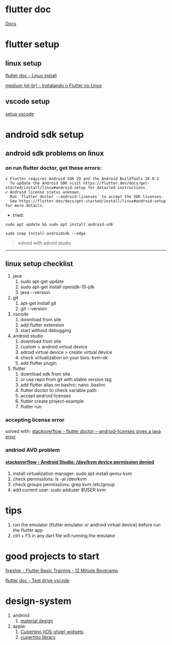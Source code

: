 
# flutter doc
[Docs](https://docs.flutter.dev/)

# flutter setup

## linux setup
[flutter doc - Linux install](https://docs.flutter.dev/get-started/install/linux)

[medium (pt-br) - Instalando o Flutter no Linux](https://medium.com/sysvale/instalando-o-flutter-no-linux-fa3a8db67180)

## vscode setup
[setup vscode](https://docs.flutter.dev/get-started/editor?tab=vscode)

# android sdk setup

## android sdk problems on linux

### on run flutter  doctor, get these errors:
```
✗ Flutter requires Android SDK 29 and the Android BuildTools 28.0.3
  To update the Android SDK visit https://flutter.dev/docs/get-started/install/linux#android-setup for detailed instructions.
✗ Android license status unknown.
  Run `flutter doctor --android-licenses` to accept the SDK licenses.
  See https://flutter.dev/docs/get-started/install/linux#android-setup for more details.
```
* tried:
```
sudo apt update && sudo apt install android-sdk

sudo snap install androidsdk --edge
```
> solved with adroid studio
---

## linux setup checklist
1. java
    1. sudo apt-get update
    1. sudo apt-get install openjdk-10-jdk
    1. java --version
1. git
    1. apt-get install git
    1. git --version
1. vscode
    1. download from site
    1. add flutter extension
    1. start without debugging
1. android studio
    1. download from site
    1. custom > android virtual device
    1. adroid virtual device > create virtual device
    1. check virtualization on your bios: kvm-ok
    1. add flutter plugin
1. flutter
    1. download sdk from site
    1. or use repo from git with stable version tag
    1. add flutter alias on bashrc: nano .bashrc
    1. flutter doctor to check variable path
    1. accept android licenses
    1. flutter create project-example
    1. flutter run

### accepting license error
solved with: [stackoverflow - flutter doctor --android-licenses gives a java error](https://stackoverflow.com/questions/61993738/flutter-doctor-android-licenses-gives-a-java-error)

### andriod AVD problem
#### [stackoverflow - Android Studio: /dev/kvm device permission denied](https://stackoverflow.com/questions/37300811/android-studio-dev-kvm-device-permission-denied)

1. install virtualization manager: sudo apt install qemu-kvm
1. check permissions: ls -al /dev/kvm
1. check groups permissions: grep kvm /etc/group
1. add current user: sudo adduser $USER kvm

# tips
1. run the emulator (flutter emulator or android virtual device) before run the flutter app
1. ctrl + F5 in any dart file will running the emulator

# good projects to start
[fireship - Flutter Basic Training - 12 Minute Bootcamp](https://youtu.be/1xipg02Wu8s)

[flutter doc - Test drive vscode](https://docs.flutter.dev/get-started/test-drive?tab=vscode)

# design-system
1. android: 
    1. [material design](https://material.io/)
1. apple: 
    1. [Cupertino (iOS-style) widgets](https://docs.flutter.dev/development/ui/widgets/cupertino)
    1. [cupertino library](https://api.flutter.dev/flutter/cupertino/cupertino-library.html)
